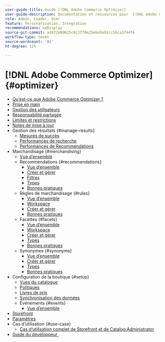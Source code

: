 ```yaml
---
user-guide-title: Guide [!DNL Adobe Commerce Optimizer]
user-guide-description: Documentation et ressources pour  [!DNL Adobe Commerce Optimizer].
role: Admin, Leader, User
feature: Personalization, Integration
recommendations: noDisplay
source-git-commit: a1872e89625c0c2f78e25ebe9a91cc5bca1f44f6
workflow-type: tm+mt
source-wordcount: '91'
ht-degree: 12%

---
```


# [!DNL Adobe Commerce Optimizer] {#optimizer}

- [Qu’est-ce que Adobe Commerce Optimizer ?](overview.md)
- [Prise en main](get-started.md)
- [Gestion des utilisateurs](user-management.md)
- [Responsabilité partagée](shared-responsibility.md)
- [Limites et restrictions](boundaries-limits.md)
- [Notes de mise à jour](release-notes.md)
- Gestion des résultats {#manage-results}
   - [Mesures de succès](./manage-results/success-metrics.md)
   - [Performances de recherche](./manage-results/search-performance.md)
   - [Performances de Recommendations](./manage-results/recommendation-performance.md)
- Marchandisage {#merchandising}
   - [Vue d’ensemble](./merchandising/overview.md)
   - Recommendations {#recommendations}
      - [Vue d’ensemble](./merchandising/recommendations/overview.md)
      - [Créer et gérer](./merchandising/recommendations/create.md)
      - [Filtres](./merchandising/recommendations/filters.md)
      - [Types](./merchandising/recommendations/types.md)
      - [Bonnes pratiques](./merchandising/recommendations/best-practice.md)
   - Règles de marchandisage {#rules}
      - [Vue d’ensemble](./merchandising/rules/overview.md)
      - [Workspace](./merchandising/rules/workspace.md)
      - [Créer et gérer](./merchandising/rules/add.md)
      - [Bonnes pratiques](./merchandising/rules/best-practice.md)
   - Facettes {#facets}
      - [Vue d’ensemble](./merchandising/facets/overview.md)
      - [Workspace](./merchandising/facets/workspace.md)
      - [Créer et gérer](./merchandising/facets/add.md)
      - [Types](./merchandising/facets/type.md)
      - [Bonnes pratiques](./merchandising/facets/best-practice.md)
   - Synonymes {#synonyms}
      - [Vue d’ensemble](./merchandising/synonyms/overview.md)
      - [Créer et gérer](./merchandising/synonyms/add.md)
      - [Types](./merchandising/synonyms/type.md)
      - [Bonnes pratiques](./merchandising/synonyms/best-practice.md)
- Configuration de la boutique {#setup}
   - [Vues du catalogue](./setup/catalog-view.md)
   - [Politiques](./setup/policies.md)
   - [Livres de prix](./setup/pricebooks.md)
   - [Synchronisation des données](./setup/data-sync.md)
   - Événements {#events}
      - [Vue d’ensemble](./setup/events/overview.md)
- [Storefront](storefront.md)
- [Paramètres](settings.md)
- Cas d’utilisation {#use-case}
   - [Cas d’utilisation complet de Storefront et de Catalog Administrator](./use-case/admin-use-case.md)
- [&#x200B; Guide du développeur &#x200B;](https://developer.adobe.com/commerce/services/optimizer/)
